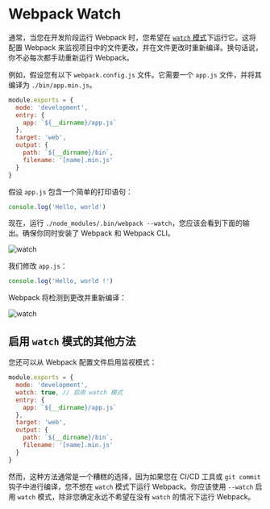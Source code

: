 # Webpack Watch

通常，当您在开发阶段运行 Webpack 时，您希望在 [`watch` 模式](https://webpack.js.org/configuration/watch/)下运行它。这将配置 Webpack 来监视项目中的文件更改，并在文件更改时重新编译。换句话说，你不必每次都手动重新运行 Webpack。

例如，假设您有以下 `webpack.config.js` 文件。它需要一个 `app.js` 文件，并将其编译为 `./bin/app.min.js`。

```js
module.exports = {
  mode: 'development',
  entry: {
    app: `${__dirname}/app.js`
  },
  target: 'web',
  output: {
    path: `${__dirname}/bin`,
    filename: '[name].min.js'
  }
}
```

假设 `app.js` 包含一个简单的打印语句：

```js
console.log('Hello, world')
```

现在，运行 `./node_modules/.bin/webpack --watch`，您应该会看到下面的输出。确保你同时安装了 Webpack 和 Webpack CLI。

![watch](https://upload-images.jianshu.io/upload_images/18281896-4eb27b7e0768f918.png?imageMogr2/auto-orient/strip%7CimageView2/2/w/1240)

我们修改 `app.js`：

```js
console.log('Hello, world !')
```

Webpack 将检测到更改并重新编译：

![watch](https://upload-images.jianshu.io/upload_images/18281896-66433f90342ae6f5.png?imageMogr2/auto-orient/strip%7CimageView2/2/w/1240)

## 启用 `watch` 模式的其他方法

您还可以从 Webpack 配置文件启用监视模式：

```js
module.exports = {
  mode: 'development',
  watch: true, // 启用 watch 模式
  entry: {
    app: `${__dirname}/app.js`
  },
  target: 'web',
  output: {
    path: `${__dirname}/bin`,
    filename: '[name].min.js'
  }
}
```

然而，这种方法通常是一个糟糕的选择，因为如果您在 CI/CD 工具或 `git commit` 钩子中进行编译，您不想在 `watch` 模式下运行 Webpack。你应该使用 `--watch` 启用 `watch` 模式，除非您确定永远不希望在没有 `watch` 的情况下运行 Webpack。
